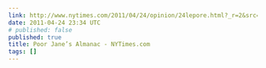 ```yaml
---
link: http://www.nytimes.com/2011/04/24/opinion/24lepore.html?_r=2&src=tptw
date: 2011-04-24 23:34 UTC
# published: false
published: true
title: Poor Jane’s Almanac - NYTimes.com
tags: []
---
```



